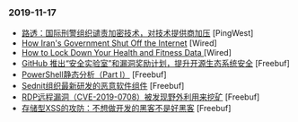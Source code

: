 ### 2019-11-17

* [路透：国际刑警组织谴责加密技术，对技术提供商加压](https://www.pingwest.com/w/197847) [PingWest]
* [How Iran's Government Shut Off the Internet](https://www.wired.com/story/iran-internet-shutoff) [Wired]
* [How to Lock Down Your Health and Fitness Data ](https://www.wired.com/story/health-fitness-data-privacy) [Wired]
* [GitHub 推出“安全实验室”和漏洞奖励计划，提升开源生态系统安全](https://www.freebuf.com/news/220283.html) [Freebuf]
* [PowerShell静态分析（Part I）](https://www.freebuf.com/articles/network/218399.html) [Freebuf]
* [Sednit组织最新研发的恶意软件组件](https://www.freebuf.com/articles/network/216434.html) [Freebuf]
* [RDP远程漏洞（CVE-2019-0708）被发现野外利用来挖矿](https://www.freebuf.com/articles/system/218963.html) [Freebuf]
* [存储型XSS的攻防：不想做开发的黑客不是好黑客](https://www.freebuf.com/vuls/217092.html) [Freebuf]
